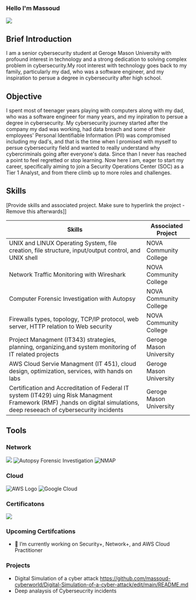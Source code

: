 ### Hello I'm Massoud
<a href="https://linkedin.com"><img src="https://img.shields.io/badge/-LinkedIn-0072b1?&style=for-the-badge&logo=linkedin&logoColor=white" /></a>

## Brief Introduction

I am a senior cybersecurity student at Geroge Mason University with profound interest in technology and a strong dedication to solving complex problem in cybersecurity.My root interest with technology goes back to my family, particularly my dad, who was a software engineer, and my inspiration to persue a degree in cybersecurity after high school.

## Objective
I spent most of teenager years playing with computers along with my dad, who was a software engineer for many years, and my inpiration to persue a degree in cybersecurity. My cybersecurity journey started after the company my dad was working, had data breach and some of their employees' Personal Identifiable Information (PII) was compromised including my dad's, and that is the time when I promised with myself to persue cybersecurity field and wanted to really understand why cybercriminals going after everyone's data. Since than I never has reached a point to feel regretted or stop learning. Now here I am, eager to start my career, specifically aiming to join a Security Operations Center (SOC) as a Tier 1 Analyst, and from there climb up to more roles and challenges. 

## Skills
[Provide skills and associated project. Make sure to hyperlink the project - Remove this afterwards]]

| Skills                                         | Associated Project         |
|-----------------------------------------------|----------------------------|
| UNIX and LINUX Operating System, file creation, file structure, input/output control, and UNIX shell          | <a hrref="https://google.com">NOVA Community College</a>|
| Network Traffic Monitoring with Wireshark | NOVA Community College</a>|
| Computer Forensic Investigation with Autopsy  | NOVA Community College</a>|
| Firewalls types, topology, TCP/IP protocol, web server, HTTP relation to Web security                                                          | NOVA Community College</a>|
| Project Managment (IT343) strategies, planning, organizing,and system monitoring of IT related projects                                  | Geroge Mason University</a>|
| AWS Cloud Servie Managment (IT 451), cloud design, optimization, services, with hands on labs | Geroge Mason University</a>|
| Certification and Accreditation of Federal IT system (IT429) uing Risk Managment Framework (RMF) ,hands on digital simulations, deep reseeach of cybersecurity incidents | Geroge Mason University</a>|

## Tools
### Network
<div>
    <img src="https://img.shields.io/badge/-Wireshark-1679A7?&style=for-the-badge&logo=Wireshark&logoColor=white" />

  <img src="https://img.shields.io/badge/-Autopsy%20Forensic%20Investigation-FF6600?&style=for-the-badge" alt="Autopsy Forensic Investigation" />
  
  <img src="https://img.shields.io/badge/-NMAP-FF7F50?&style=for-the-badge&logo=Nmap&logoColor=white" alt="NMAP" />

### Cloud
<img src="https://img.shields.io/badge/-AWS-232F3E?&style=for-the-badge&logo=Amazon%20AWS&logoColor=white" alt="AWS Logo" />

<img src="https://img.shields.io/badge/-Google%20Cloud-4285F4?&style=for-the-badge&logo=Google%20Cloud&logoColor=white" alt="Google Cloud" />

### Certificatons
<img src="https://img.shields.io/badge/-A%2B-4D4D4D?&style=for-the-badge&logo=CompTIA&logoColor=white" />
 
### Upcoming Certifcations
- 🔭 I’m currently working on Security+, Network+, and AWS Cloud Practitioner

### Projects
- Digital Simulation of a cyber attack https://github.com/massoud-cyberworld/Digital-Simulation-of-a-cyber-attack/edit/main/README.md
- Deep analaysis of Cyberseucrity incidents 

